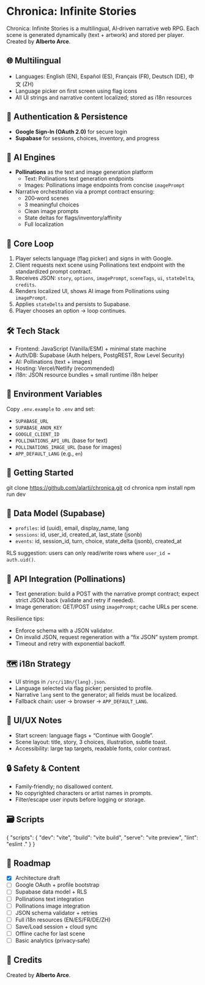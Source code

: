 # Chronica: Infinite Stories

Chronica: Infinite Stories is a multilingual, AI‑driven narrative web RPG. Each scene is generated dynamically (text + artwork) and stored per player.  
Created by **Alberto Arce**.

## 🌐 Multilingual
- Languages: English (EN), Español (ES), Français (FR), Deutsch (DE), 中文 (ZH)
- Language picker on first screen using flag icons
- All UI strings and narrative content localized; stored as i18n resources

## 🔐 Authentication & Persistence
- **Google Sign‑In (OAuth 2.0)** for secure login
- **Supabase** for sessions, choices, inventory, and progress

## 🤖 AI Engines
- **Pollinations** as the text and image generation platform
  - Text: Pollinations text generation endpoints
  - Images: Pollinations image endpoints from concise `imagePrompt`
- Narrative orchestration via a prompt contract ensuring:
  - 200‑word scenes
  - 3 meaningful choices
  - Clean image prompts
  - State deltas for flags/inventory/affinity
  - Full localization

## 🧩 Core Loop
1. Player selects language (flag picker) and signs in with Google.
2. Client requests next scene using Pollinations text endpoint with the standardized prompt contract.
3. Receives JSON: `story`, `options`, `imagePrompt`, `sceneTags`, `ui`, `stateDelta`, `credits`.
4. Renders localized UI, shows AI image from Pollinations using `imagePrompt`.
5. Applies `stateDelta` and persists to Supabase.
6. Player chooses an option → loop continues.

## 🛠 Tech Stack
- Frontend: JavaScript (Vanilla/ESM) + minimal state machine
- Auth/DB: Supabase (Auth helpers, PostgREST, Row Level Security)
- AI: Pollinations (text + images)
- Hosting: Vercel/Netlify (recommended)
- i18n: JSON resource bundles + small runtime i18n helper


## 🔧 Environment Variables
Copy `.env.example` to `.env` and set:
- `SUPABASE_URL`
- `SUPABASE_ANON_KEY`
- `GOOGLE_CLIENT_ID`
- `POLLINATIONS_API_URL` (base for text)
- `POLLINATIONS_IMAGE_URL` (base for images)
- `APP_DEFAULT_LANG` (e.g., `en`)

## 🚀 Getting Started
git clone https://github.com/alarti/chronica.git
cd chronica
npm install
npm run dev

## 🧪 Data Model (Supabase)
- `profiles`: id (uuid), email, display_name, lang
- `sessions`: id, user_id, created_at, last_state (jsonb)
- `events`: id, session_id, turn, choice, state_delta (jsonb), created_at

RLS suggestion: users can only read/write rows where `user_id = auth.uid()`.

## 🔌 API Integration (Pollinations)
- Text generation: build a POST with the narrative prompt contract; expect strict JSON back (validate and retry if needed).
- Image generation: GET/POST using `imagePrompt`; cache URLs per scene.

Resilience tips:
- Enforce schema with a JSON validator.
- On invalid JSON, request regeneration with a “fix JSON” system prompt.
- Timeout and retry with exponential backoff.

## 🗺️ i18n Strategy
- UI strings in `/src/i18n/{lang}.json`.
- Language selected via flag picker; persisted to profile.
- Narrative `lang` sent to the generator; all fields must be localized.
- Fallback chain: user → browser → `APP_DEFAULT_LANG`.

## 🧱 UI/UX Notes
- Start screen: language flags + “Continue with Google”.
- Scene layout: title, story, 3 choices, illustration, subtle toast.
- Accessibility: large tap targets, readable fonts, color contrast.

## 🔒 Safety & Content
- Family‑friendly; no disallowed content.
- No copyrighted characters or artist names in prompts.
- Filter/escape user inputs before logging or storage.

## 🗃️ Scripts
{
"scripts": {
"dev": "vite",
"build": "vite build",
"serve": "vite preview",
"lint": "eslint ."
}
}

## 📌 Roadmap
- [x] Architecture draft
- [ ] Google OAuth + profile bootstrap
- [ ] Supabase data model + RLS
- [ ] Pollinations text integration
- [ ] Pollinations image integration
- [ ] JSON schema validator + retries
- [ ] Full i18n resources (EN/ES/FR/DE/ZH)
- [ ] Save/Load session + cloud sync
- [ ] Offline cache for last scene
- [ ] Basic analytics (privacy‑safe)

## 📝 Credits
Created by **Alberto Arce**.

